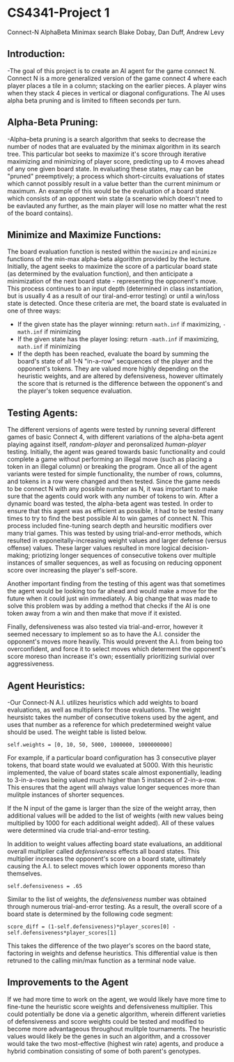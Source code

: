 # CS4341-Project 1

Connect-N AlphaBeta Minimax search
Blake Dobay, Dan Duff, Andrew Levy

## Introduction:
-The goal of this project is to create an AI agent for the game connect N. Connect N is a more generalized version of the game connect 4 where each player places a tile in a column; stacking on the earlier pieces. A player wins when they stack 4 pieces in vertical or diagonal configurations. The AI uses alpha beta pruning and is limited to fifteen seconds per turn. 

## Alpha-Beta Pruning:
-Alpha–beta pruning is a search algorithm that seeks to decrease the number of nodes that are evaluated by the minimax algorithm in its search tree. This particular bot seeks to maximize it's score through iterative maximizing and minimizing of player score, predicting up to 4 moves ahead of any one given board state. In evaluating these states, may can be "pruned" preemptively; a process which short-circuits evaluations of states which cannot possibly result in a value better than the current minimum or maximum. An example of this would be the evaluation of a board state which consists of an opponent win state (a scenario which doesn't need to be eavlauted any further, as the main player will lose no matter what the rest of the board contains). 

## Minimize and Maximize Functions:
The board evaluation function is nested within the ``maximize`` and ``minimize`` functions of the min-max alpha-beta algorithm provided by the lecture. Initially, the agent seeks to maximize the score of a particular board state (as determined by the evaluation function), and then anticipate a minimization of the next board state - representing the opponent's move. This process continues to an input depth (determined in class instantiation, but is usually 4 as a result of our tiral-and-error testing) or until a win/loss state is detected. Once these criteria are met, the board state is evaluated in one of three ways:

+ If the given state has the player winning: return ```math.inf``` if maximizing, ```-math.inf``` if minimizing
+ If the given state has the player losing: return ```-math.inf``` if maximizing, ```math.inf``` if minimizing 
+ If the depth has been reached, evaluate the board by summing the board's state of all 1-N "in-a-row" secquences of the player and the opponent's tokens. They are valued more highly depending on the heuristic weights, and are altered by defensiveness, however ultimately the score that is returned is the difference between the opponent's and the player's token sequence evaluation. 

## Testing Agents:
The different versions of agents were tested by running several different games of basic Connect 4, with different variations of the alpha-beta agent playing against itself, <i>random-player</i> and peronsalized <i>human-player</i> testing. Initially, the agent was geared towards basic functionality and could complete a game without performing an illegal move (such as placing a token in an illegal column) or breaking the program. Once all of the agent variants were tested for simple functionality, the number of rows, columns, and tokens in a row were changed and then tested. Since the game needs to be connect N with any possible number as N, it was important to make sure that the agents could work with any number of tokens to win. After a dynamic board was tested, the alpha-beta agent was tested. In order to ensure that this agent was as efficient as possible, it had to be tested many times to try to find the best possible AI to win games of connect N. This process included fine-tuning search depth and heursitic modifiers over many trial games. This was tested by using trial-and-error methods, which resulted in exponeitally-increasing weight values and larger defense (versus offense) values. These larger values resulted in more logical decision-making; priotizing longer sequences of consecutive tokens over multiple instances of smaller sequences, as well as focusing on reducing opponent score over increasing the player's self-score. 

Another important finding from the testing of this agent was that sometimes the agent would be looking too far ahead and would make a move for the future when it could just win immediately. A big change that was made to solve this problem was by adding a method that checks if the AI is one token away from a win and then make that move if it existed.
	
Finally, defensiveness was also tested via trial-and-error, however it seemed necessary to implement so as to have the A.I. consider the opponent's moves more heavily. This would prevent the A.I. from being too overconfident, and force it to select moves which determent the opponent's score moreso than increase it's own; essentially prioritizing surivial over aggressiveness. 


## Agent Heuristics:
-Our Connect-N A.I. utilizes heuristics which add weights to board evaluations, as well as multipliers for those evaluations. 
The weight heursistc takes the number of consecutive tokens used by the agent, and uses that number as a reference for which predetermined weight value should be used. The weight table is listed below.

```self.weights = [0, 10, 50, 5000, 1000000, 1000000000]```

For example, if a particular board configuration has 3 consecutive player tokens, that board state would we evaluated at 5000. With this heuristic implemented, the value of board states scale almost exponentially, leading to 3-in-a-rows being valued much higher than 5 instances of 2-in-a-row. This ensures that the agent will always value longer sequences more than mulitple instances of shorter sequences. 

If the N input of the game is larger than the size of the weight array, then additional values will be added to the list of weights (with new values being multiplied by 1000 for each additional weight added). All of these values were determined via crude trial-and-error testing. 

In addition to weight values affecting board state evaluations, an additional overall multiplier called *defensiveness* effects all board states. This multiplier increases the opponent's score on a board state, ultimately causing the A.I. to select moves which lower opponents moreso than themselves.

```self.defensiveness = .65```

Similar to the list of weights, the *defensiveness* number was obtained through numerous trial-and-error testing. 
As a result, the overall score of a board state is determined by the following code segment:

```score_diff = (1-self.defensiveness)*player_scores[0] - self.defensiveness*player_scores[1]```

This takes the difference of the two player's scores on the baord state, factoring in weights and defense heuristics. 
This differential value is then retruned to the calling min/max function as a terminal node value. 


## Improvements to the Agent
If we had more time to work on the agent, we would likely have more time to fine-tune the heuristic score weights and defensiveness multiplier. This could potentially be done via a genetic algorithm, wherein different varieties of defensiveness and score weights could be tested and modified to become more advantageous throughout mulitple tournaments. The heuristic values would likely be the genes in such an algorithm, and a crossover would take the two most-effective (highest win rate) agents, and produce a hybrid combination consisting of some of both parent's genotypes. 
